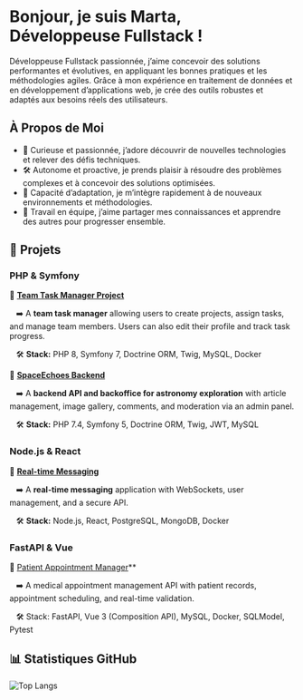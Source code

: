 # Bonjour, je suis Marta, Développeuse Fullstack !

Développeuse Fullstack passionnée, j’aime concevoir des solutions performantes et évolutives, en appliquant les bonnes pratiques et les méthodologies agiles. Grâce à mon expérience en traitement de données et en développement d’applications web, je crée des outils robustes et adaptés aux besoins réels des utilisateurs.

## À Propos de Moi

- 🚀 Curieuse et passionnée, j’adore découvrir de nouvelles technologies et relever des défis techniques.
- 🛠️ Autonome et proactive, je prends plaisir à résoudre des problèmes complexes et à concevoir des solutions optimisées.
- 🔄 Capacité d’adaptation, je m’intègre rapidement à de nouveaux environnements et méthodologies.
- 🤝 Travail en équipe, j’aime partager mes connaissances et apprendre des autres pour progresser ensemble.

## 📌 Projets

### PHP & Symfony    

🔸 **[Team Task Manager Project](https://github.com/MartaSanzFlores/Team-Task-Manager-Project)**  

&nbsp;&nbsp;&nbsp;➡️ A **team task manager** allowing users to create projects, assign tasks, and manage team members. Users can also edit their profile and track task progress. 

&nbsp;&nbsp;&nbsp;🛠 **Stack:** PHP 8, Symfony 7, Doctrine ORM, Twig, MySQL, Docker  

🔸 **[SpaceEchoes Backend](https://github.com/MartaSanzFlores/SpaceEchoes)**  

&nbsp;&nbsp;&nbsp;➡️ A **backend API and backoffice for astronomy exploration** with article management, image gallery, comments, and moderation via an admin panel.  

&nbsp;&nbsp;&nbsp;🛠 **Stack:** PHP 7.4, Symfony 5, Doctrine ORM, Twig, JWT, MySQL  

### Node.js & React  

🔸 **[Real-time Messaging](https://github.com/MartaSanzFlores/Test-React-Nodejs)**  

&nbsp;&nbsp;&nbsp;➡️ A **real-time messaging** application with WebSockets, user management, and a secure API.  

&nbsp;&nbsp;&nbsp;🛠 **Stack:** Node.js, React, PostgreSQL, MongoDB, Docker   

### FastAPI & Vue

🔸 [Patient Appointment Manager](https://github.com/MartaSanzFlores/fastapi-patient-app.git)**

&nbsp;&nbsp;&nbsp;➡️ A medical appointment management API with patient records, appointment scheduling, and real-time validation.

&nbsp;&nbsp;&nbsp;🛠 Stack: FastAPI, Vue 3 (Composition API), MySQL, Docker, SQLModel, Pytest

## 📊 Statistiques GitHub

![Top Langs](https://github-readme-stats.vercel.app/api/top-langs/?username=MartaSanzFlores&show_icons=true&theme=catppuccin_latte&layout=compact&hide=blade&locale=fr)

<!--
**MartaSanzFlores/MartaSanzFlores** is a ✨ _special_ ✨ repository because its `README.md` (this file) appears on your GitHub profile.

Here are some ideas to get you started:

- 🔭 I’m currently working on ...
- 🌱 I’m currently learning ...
- 👯 I’m looking to collaborate on ...
- 🤔 I’m looking for help with ...
- 💬 Ask me about ...
- 📫 How to reach me: ...
- 😄 Pronouns: ...
- ⚡ Fun fact: ...
-->
